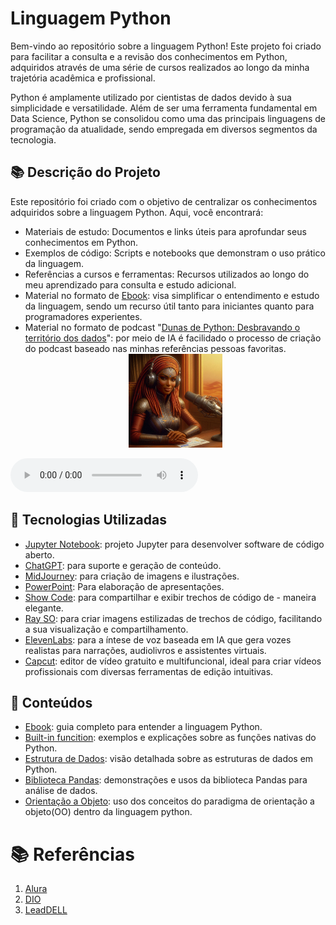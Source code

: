 # Linguagem Python

Bem-vindo ao repositório sobre a linguagem Python! Este projeto foi criado para facilitar a consulta e a revisão dos conhecimentos em Python, adquiridos através de uma série de cursos realizados ao longo da minha trajetória acadêmica e profissional.

Python é amplamente utilizado por cientistas de dados devido à sua simplicidade e versatilidade. Além de ser uma ferramenta fundamental em Data Science, Python se consolidou como uma das principais linguagens de programação da atualidade, sendo empregada em diversos segmentos da tecnologia.

## 📚 Descrição do Projeto

Este repositório foi criado com o objetivo de centralizar os conhecimentos adquiridos sobre a linguagem Python. Aqui, você encontrará:
- Materiais de estudo: Documentos e links úteis para aprofundar seus conhecimentos em Python.
- Exemplos de código: Scripts e notebooks que demonstram o uso prático da linguagem.
- Referências a cursos e ferramentas: Recursos utilizados ao longo do meu aprendizado para consulta e estudo adicional.
- Material no formato de [Ebook](/docs/ebook/Ebook%20python.pdf): visa simplificar o entendimento e estudo da linguagem, sendo um recurso útil tanto para iniciantes quanto para programadores experientes.
- Material no formato de podcast "[Dunas de Python: Desbravando o território dos dados](/docs/podcast/)": por meio de IA é facilidado o processo de criação do podcast baseado nas minhas referências pessoas favoritas.
  <div align="center">
    <img src="figs/ebook/apresentadora-podcast.jpg" alt="Braço robótico didático" width="150" height="150">
    <br>
  </div>

<audio src="podcast/EP-1.mp3" controls title="Podcast: primeiro episódio">
</audio>


## 🤖 Tecnologias Utilizadas
- [Jupyter Notebook](https://jupyter.org/): projeto Jupyter  para desenvolver software de código aberto.
- [ChatGPT](https://chat.openai.com/): para suporte e geração de conteúdo.
- [MidJourney](https://www.midjourney.com/app/): para criação de imagens e ilustrações.
- [PowerPoint](https://www.microsoft.com/en/microsoft-365/powerpoint): Para elaboração de apresentações.
- [Show Code](https://showcode.app/): para compartilhar e exibir trechos de código de - maneira elegante.
- [Ray SO](https://ray.so): para criar imagens estilizadas de trechos de código, facilitando a sua visualização e compartilhamento.
- [ElevenLabs](https://beta.elevenlabs.io/): para a íntese de voz baseada em IA que gera vozes realistas para narrações, audiolivros e assistentes virtuais.
- [Capcut](https://www.capcut.com/pt-br/): editor de vídeo gratuito e multifuncional, ideal para criar vídeos profissionais com diversas ferramentas de edição intuitivas.

## 🚀 Conteúdos
 - [Ebook](/docs/ebook/Ebook%20python.pdf): guia completo para entender a linguagem Python.
 - [Built-in funcition](/scripts/python-Built-in.ipynb): exemplos e explicações sobre as funções nativas do Python.
 - [Estrutura de Dados](/scripts/python-data-structure.ipynb): visão detalhada sobre as estruturas de dados em Python.
 - [Biblioteca Pandas](/scripts/python-lib-pandas.ipynb): demonstrações e usos da biblioteca Pandas para análise de dados.
- [Orientação a Objeto](/scripts/python-object-oriented.ipynb): uso dos conceitos do paradigma de orientação a objeto(OO) dentro da linguagem python.

# 📚 Referências
1. [Alura](https://cursos.alura.com.br/)
2. [DIO](https://web.dio.me/)
3. [LeadDELL](https://leadfortaleza.com.br/portal)